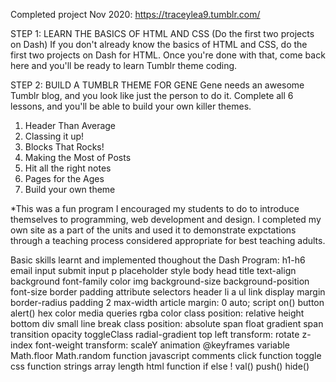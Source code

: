 Completed project Nov 2020: https://traceylea9.tumblr.com/

STEP 1: LEARN THE BASICS OF HTML AND CSS (Do the first two projects on Dash)
If you don't already know the basics of HTML and CSS, do the first two projects on Dash for HTML. Once you're done with that, come back here and you'll be ready to learn Tumblr theme coding.

STEP 2: BUILD A TUMBLR THEME FOR GENE Gene needs an awesome Tumblr blog, and you look like just the person to do it. Complete all 6 lessons, and you'll be able to build your own killer themes.
1. Header Than Average
2. Classing it up!
3. Blocks That Rocks!
4. Making the Most of Posts
5. Hit all the right notes
6. Pages for the Ages
7. Build your own theme

*This was a fun program I encouraged my students to do to introduce themselves to programming, web development and design. I completed my own site as a part of the units and used it to demonstrate expctations through a teaching process considered appropriate for best teaching adults.

Basic skills learnt and implemented thoughout the Dash Program:
h1-h6 
email input 
submit input 
p 
placeholder
style 
body 
head 
title 
text-align 
background 
font-family 
color
img 
background-size 
background-position 
font-size 
border 
padding 
attribute selectors
header 
li 
a 
ul
link 
display 
margin 
border-radius 
padding 2
max-width 
article 
margin: 0 auto; 
script 
on() 
button 
alert() 
hex color 
media queries 
rgba color
class 
position: relative 
height 
bottom 
div 
small 
line break 
class 
position: absolute
span 
float 
gradient 
span
transition 
opacity 
toggleClass
radial-gradient
top left 
transform: rotate 
z-index 
font-weight 
transform: scaleY 
animation 
@keyframes
variable 
Math.floor 
Math.random 
function 
javascript 
comments 
click function
toggle 
css function 
strings
array 
length 
html function
if 
else
! 
val() 
push()
hide()
